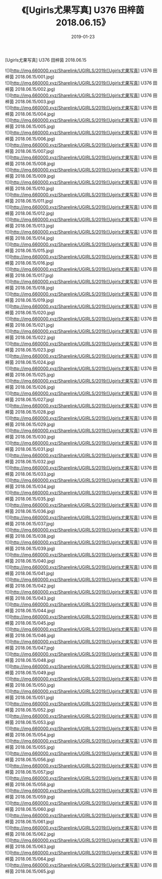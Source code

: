﻿---
layout: post
title:  《[Ugirls尤果写真] U376 田梓茵 2018.06.15》
date:   2019-01-23
img: http://img.660000.xyz/Sharelink/UGIRLS/2019/[Ugirls尤果写真] U376 田梓茵 2018.06.15/000.jpg
categories: [美女, 清纯, 唯美]
---

[Ugirls尤果写真] U376 田梓茵 2018.06.15

 ![](http://img.660000.xyz/Sharelink/UGIRLS/2019/[Ugirls尤果写真] U376 田梓茵 2018.06.15/001.jpg) <br>![](http://img.660000.xyz/Sharelink/UGIRLS/2019/[Ugirls尤果写真] U376 田梓茵 2018.06.15/002.jpg) <br>![](http://img.660000.xyz/Sharelink/UGIRLS/2019/[Ugirls尤果写真] U376 田梓茵 2018.06.15/003.jpg) <br>![](http://img.660000.xyz/Sharelink/UGIRLS/2019/[Ugirls尤果写真] U376 田梓茵 2018.06.15/004.jpg) <br>![](http://img.660000.xyz/Sharelink/UGIRLS/2019/[Ugirls尤果写真] U376 田梓茵 2018.06.15/005.jpg) <br>![](http://img.660000.xyz/Sharelink/UGIRLS/2019/[Ugirls尤果写真] U376 田梓茵 2018.06.15/006.jpg) <br>![](http://img.660000.xyz/Sharelink/UGIRLS/2019/[Ugirls尤果写真] U376 田梓茵 2018.06.15/007.jpg) <br>![](http://img.660000.xyz/Sharelink/UGIRLS/2019/[Ugirls尤果写真] U376 田梓茵 2018.06.15/008.jpg) <br>![](http://img.660000.xyz/Sharelink/UGIRLS/2019/[Ugirls尤果写真] U376 田梓茵 2018.06.15/009.jpg) <br>![](http://img.660000.xyz/Sharelink/UGIRLS/2019/[Ugirls尤果写真] U376 田梓茵 2018.06.15/010.jpg) <br>![](http://img.660000.xyz/Sharelink/UGIRLS/2019/[Ugirls尤果写真] U376 田梓茵 2018.06.15/011.jpg) <br>![](http://img.660000.xyz/Sharelink/UGIRLS/2019/[Ugirls尤果写真] U376 田梓茵 2018.06.15/012.jpg) <br>![](http://img.660000.xyz/Sharelink/UGIRLS/2019/[Ugirls尤果写真] U376 田梓茵 2018.06.15/013.jpg) <br>![](http://img.660000.xyz/Sharelink/UGIRLS/2019/[Ugirls尤果写真] U376 田梓茵 2018.06.15/014.jpg) <br>![](http://img.660000.xyz/Sharelink/UGIRLS/2019/[Ugirls尤果写真] U376 田梓茵 2018.06.15/015.jpg) <br>![](http://img.660000.xyz/Sharelink/UGIRLS/2019/[Ugirls尤果写真] U376 田梓茵 2018.06.15/016.jpg) <br>![](http://img.660000.xyz/Sharelink/UGIRLS/2019/[Ugirls尤果写真] U376 田梓茵 2018.06.15/017.jpg) <br>![](http://img.660000.xyz/Sharelink/UGIRLS/2019/[Ugirls尤果写真] U376 田梓茵 2018.06.15/018.jpg) <br>![](http://img.660000.xyz/Sharelink/UGIRLS/2019/[Ugirls尤果写真] U376 田梓茵 2018.06.15/019.jpg) <br>![](http://img.660000.xyz/Sharelink/UGIRLS/2019/[Ugirls尤果写真] U376 田梓茵 2018.06.15/020.jpg) <br>![](http://img.660000.xyz/Sharelink/UGIRLS/2019/[Ugirls尤果写真] U376 田梓茵 2018.06.15/021.jpg) <br>![](http://img.660000.xyz/Sharelink/UGIRLS/2019/[Ugirls尤果写真] U376 田梓茵 2018.06.15/022.jpg) <br>![](http://img.660000.xyz/Sharelink/UGIRLS/2019/[Ugirls尤果写真] U376 田梓茵 2018.06.15/023.jpg) <br>![](http://img.660000.xyz/Sharelink/UGIRLS/2019/[Ugirls尤果写真] U376 田梓茵 2018.06.15/024.jpg) <br>![](http://img.660000.xyz/Sharelink/UGIRLS/2019/[Ugirls尤果写真] U376 田梓茵 2018.06.15/025.jpg) <br>![](http://img.660000.xyz/Sharelink/UGIRLS/2019/[Ugirls尤果写真] U376 田梓茵 2018.06.15/026.jpg) <br>![](http://img.660000.xyz/Sharelink/UGIRLS/2019/[Ugirls尤果写真] U376 田梓茵 2018.06.15/027.jpg) <br>![](http://img.660000.xyz/Sharelink/UGIRLS/2019/[Ugirls尤果写真] U376 田梓茵 2018.06.15/028.jpg) <br>![](http://img.660000.xyz/Sharelink/UGIRLS/2019/[Ugirls尤果写真] U376 田梓茵 2018.06.15/029.jpg) <br>![](http://img.660000.xyz/Sharelink/UGIRLS/2019/[Ugirls尤果写真] U376 田梓茵 2018.06.15/030.jpg) <br>![](http://img.660000.xyz/Sharelink/UGIRLS/2019/[Ugirls尤果写真] U376 田梓茵 2018.06.15/031.jpg) <br>![](http://img.660000.xyz/Sharelink/UGIRLS/2019/[Ugirls尤果写真] U376 田梓茵 2018.06.15/032.jpg) <br>![](http://img.660000.xyz/Sharelink/UGIRLS/2019/[Ugirls尤果写真] U376 田梓茵 2018.06.15/033.jpg) <br>![](http://img.660000.xyz/Sharelink/UGIRLS/2019/[Ugirls尤果写真] U376 田梓茵 2018.06.15/034.jpg) <br>![](http://img.660000.xyz/Sharelink/UGIRLS/2019/[Ugirls尤果写真] U376 田梓茵 2018.06.15/035.jpg) <br>![](http://img.660000.xyz/Sharelink/UGIRLS/2019/[Ugirls尤果写真] U376 田梓茵 2018.06.15/036.jpg) <br>![](http://img.660000.xyz/Sharelink/UGIRLS/2019/[Ugirls尤果写真] U376 田梓茵 2018.06.15/037.jpg) <br>![](http://img.660000.xyz/Sharelink/UGIRLS/2019/[Ugirls尤果写真] U376 田梓茵 2018.06.15/038.jpg) <br>![](http://img.660000.xyz/Sharelink/UGIRLS/2019/[Ugirls尤果写真] U376 田梓茵 2018.06.15/039.jpg) <br>![](http://img.660000.xyz/Sharelink/UGIRLS/2019/[Ugirls尤果写真] U376 田梓茵 2018.06.15/040.jpg) <br>![](http://img.660000.xyz/Sharelink/UGIRLS/2019/[Ugirls尤果写真] U376 田梓茵 2018.06.15/041.jpg) <br>![](http://img.660000.xyz/Sharelink/UGIRLS/2019/[Ugirls尤果写真] U376 田梓茵 2018.06.15/042.jpg) <br>![](http://img.660000.xyz/Sharelink/UGIRLS/2019/[Ugirls尤果写真] U376 田梓茵 2018.06.15/043.jpg) <br>![](http://img.660000.xyz/Sharelink/UGIRLS/2019/[Ugirls尤果写真] U376 田梓茵 2018.06.15/044.jpg) <br>![](http://img.660000.xyz/Sharelink/UGIRLS/2019/[Ugirls尤果写真] U376 田梓茵 2018.06.15/045.jpg) <br>![](http://img.660000.xyz/Sharelink/UGIRLS/2019/[Ugirls尤果写真] U376 田梓茵 2018.06.15/046.jpg) <br>![](http://img.660000.xyz/Sharelink/UGIRLS/2019/[Ugirls尤果写真] U376 田梓茵 2018.06.15/047.jpg) <br>![](http://img.660000.xyz/Sharelink/UGIRLS/2019/[Ugirls尤果写真] U376 田梓茵 2018.06.15/048.jpg) <br>![](http://img.660000.xyz/Sharelink/UGIRLS/2019/[Ugirls尤果写真] U376 田梓茵 2018.06.15/049.jpg) <br>![](http://img.660000.xyz/Sharelink/UGIRLS/2019/[Ugirls尤果写真] U376 田梓茵 2018.06.15/050.jpg) <br>![](http://img.660000.xyz/Sharelink/UGIRLS/2019/[Ugirls尤果写真] U376 田梓茵 2018.06.15/051.jpg) <br>![](http://img.660000.xyz/Sharelink/UGIRLS/2019/[Ugirls尤果写真] U376 田梓茵 2018.06.15/052.jpg) <br>![](http://img.660000.xyz/Sharelink/UGIRLS/2019/[Ugirls尤果写真] U376 田梓茵 2018.06.15/053.jpg) <br>![](http://img.660000.xyz/Sharelink/UGIRLS/2019/[Ugirls尤果写真] U376 田梓茵 2018.06.15/054.jpg) <br>![](http://img.660000.xyz/Sharelink/UGIRLS/2019/[Ugirls尤果写真] U376 田梓茵 2018.06.15/055.jpg) <br>![](http://img.660000.xyz/Sharelink/UGIRLS/2019/[Ugirls尤果写真] U376 田梓茵 2018.06.15/056.jpg) <br>![](http://img.660000.xyz/Sharelink/UGIRLS/2019/[Ugirls尤果写真] U376 田梓茵 2018.06.15/057.jpg) <br>![](http://img.660000.xyz/Sharelink/UGIRLS/2019/[Ugirls尤果写真] U376 田梓茵 2018.06.15/058.jpg) <br>![](http://img.660000.xyz/Sharelink/UGIRLS/2019/[Ugirls尤果写真] U376 田梓茵 2018.06.15/059.jpg) <br>![](http://img.660000.xyz/Sharelink/UGIRLS/2019/[Ugirls尤果写真] U376 田梓茵 2018.06.15/060.jpg) <br>![](http://img.660000.xyz/Sharelink/UGIRLS/2019/[Ugirls尤果写真] U376 田梓茵 2018.06.15/061.jpg) <br>![](http://img.660000.xyz/Sharelink/UGIRLS/2019/[Ugirls尤果写真] U376 田梓茵 2018.06.15/062.jpg) <br>![](http://img.660000.xyz/Sharelink/UGIRLS/2019/[Ugirls尤果写真] U376 田梓茵 2018.06.15/063.jpg) <br>![](http://img.660000.xyz/Sharelink/UGIRLS/2019/[Ugirls尤果写真] U376 田梓茵 2018.06.15/064.jpg) <br>![](http://img.660000.xyz/Sharelink/UGIRLS/2019/[Ugirls尤果写真] U376 田梓茵 2018.06.15/065.jpg) <br>